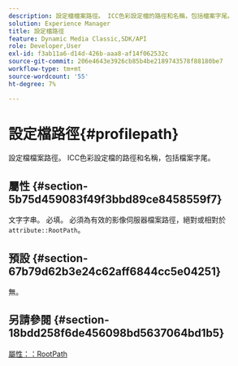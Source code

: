 ```yaml
---
description: 設定檔檔案路徑。 ICC色彩設定檔的路徑和名稱，包括檔案字尾。
solution: Experience Manager
title: 設定檔路徑
feature: Dynamic Media Classic,SDK/API
role: Developer,User
exl-id: f3ab11a6-d14d-426b-aaa8-af14f062532c
source-git-commit: 206e4643e3926cb85b4be2189743578f88180be7
workflow-type: tm+mt
source-wordcount: '55'
ht-degree: 7%

---
```


# 設定檔路徑{#profilepath}

設定檔檔案路徑。 ICC色彩設定檔的路徑和名稱，包括檔案字尾。

## 屬性 {#section-5b75d459083f49f3bbd89ce8458559f7}

文字字串。 必填。 必須為有效的影像伺服器檔案路徑，絕對或相對於`attribute::RootPath`。

## 預設 {#section-67b79d62b3e24c62aff6844cc5e04251}

無。

## 另請參閱 {#section-18bdd258f6de456098bd5637064bd1b5}

[屬性：：RootPath](../../../../../ir-api/material-cat/image-rendering-api-ref/c-ir-material-catalog/c-ir-attributes-reference/r-ir-rootpath.md#reference-a4d7c96b62e14fcbad1740c702f160f3)
